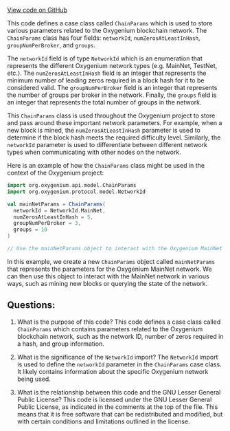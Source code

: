 [View code on GitHub](https://github.com/oxygenium/oxygenium/api/src/main/scala/org/oxygenium/api/model/ChainParams.scala)

This code defines a case class called `ChainParams` which is used to store various parameters related to the Oxygenium blockchain network. The `ChainParams` class has four fields: `networkId`, `numZerosAtLeastInHash`, `groupNumPerBroker`, and `groups`. 

The `networkId` field is of type `NetworkId` which is an enumeration that represents the different Oxygenium network types (e.g. MainNet, TestNet, etc.). The `numZerosAtLeastInHash` field is an integer that represents the minimum number of leading zeros required in a block hash for it to be considered valid. The `groupNumPerBroker` field is an integer that represents the number of groups per broker in the network. Finally, the `groups` field is an integer that represents the total number of groups in the network.

This `ChainParams` class is used throughout the Oxygenium project to store and pass around these important network parameters. For example, when a new block is mined, the `numZerosAtLeastInHash` parameter is used to determine if the block hash meets the required difficulty level. Similarly, the `networkId` parameter is used to differentiate between different network types when communicating with other nodes on the network.

Here is an example of how the `ChainParams` class might be used in the context of the Oxygenium project:

```scala
import org.oxygenium.api.model.ChainParams
import org.oxygenium.protocol.model.NetworkId

val mainNetParams = ChainParams(
  networkId = NetworkId.MainNet,
  numZerosAtLeastInHash = 5,
  groupNumPerBroker = 3,
  groups = 10
)

// Use the mainNetParams object to interact with the Oxygenium MainNet network
``` 

In this example, we create a new `ChainParams` object called `mainNetParams` that represents the parameters for the Oxygenium MainNet network. We can then use this object to interact with the MainNet network in various ways, such as mining new blocks or querying the state of the network.
## Questions: 
 1. What is the purpose of this code?
   This code defines a case class called `ChainParams` which contains parameters related to the Oxygenium blockchain network, such as the network ID, number of zeros required in a hash, and group information.

2. What is the significance of the `NetworkId` import?
   The `NetworkId` import is used to define the `networkId` parameter in the `ChainParams` case class. It likely contains information about the specific Oxygenium network being used.

3. What is the relationship between this code and the GNU Lesser General Public License?
   This code is licensed under the GNU Lesser General Public License, as indicated in the comments at the top of the file. This means that it is free software that can be redistributed and modified, but with certain conditions and limitations outlined in the license.